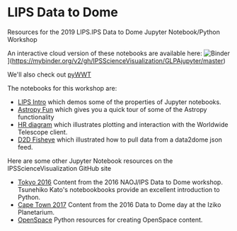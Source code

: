 # LIPS Data to Dome
Resources for the 2019 LIPS.IPS Data to Dome Jupyter Notebook/Python Workshop

An interactive cloud version of these notebooks are available here: ![Binder](https://mybinder.org/badge_logo.svg)](https://mybinder.org/v2/gh/IPSScienceVisualization/GLPAjupyter/master)

We'll also check out [pyWWT](https://github.com/WorldWideTelescope/pywwt-notebooks)

The notebooks for this workshop are:
* [LIPS Intro](https://github.com/IPSScienceVisualization/GLPAjupyter/blob/master/LIPS%20Intro.ipynb) which demos some of the properties of Jupyter notebooks.
* [Astropy Fun](https://github.com/IPSScienceVisualization/GLPAjupyter/blob/master/Astropy%20Fun.ipynb) which gives you a quick tour of some of the Astropy functionality
* [HR diagram](https://github.com/IPSScienceVisualization/GLPAjupyter/blob/master/HR%20Diagram.ipynb) which illustrates plotting and interaction with the Worldwide Telescope client.
* [D2D Fisheye](https://github.com/IPSScienceVisualization/GLPAjupyter/blob/master/D2Dfisheye.ipynb) which illustrated how to pull data from a data2dome json feed.

Here are some other Jupyter Notebook resources on the IPSScienceVisualization GitHub site
* [Tokyo 2016](https://github.com/IPSScienceVisualization/Workshops/tree/master/Tokyo2017) Content from the 2016 NAOJ/IPS Data to Dome workshop. Tsunehiko Kato's notebookbooks provide an excellent introduction to Python.
* [Cape Town 2017](https://github.com/IPSScienceVisualization/Workshops/tree/master/CapeTown2018) Content from the 2016 Data to Dome day at the Iziko Planetarium.
* [OpenSpace](https://github.com/IPSScienceVisualization/OpenSpace) Python resources for creating OpenSpace content.
